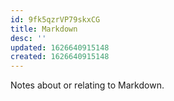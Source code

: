 ```yaml
---
id: 9fk5qzrVP79skxCG
title: Markdown
desc: ''
updated: 1626640915148
created: 1626640915148
---
```


Notes about or relating to Markdown.
